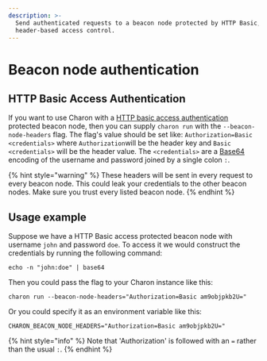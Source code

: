 ```yaml
---
description: >-
  Send authenticated requests to a beacon node protected by HTTP Basic, or
  header-based access control.
---
```


# Beacon node authentication

## HTTP Basic Access Authentication

If you want to use Charon with a [HTTP basic access authentication](https://en.wikipedia.org/wiki/Basic_access_authentication) protected beacon node, then you can supply `charon run` with the `--beacon-node-headers` flag. The flag's value should be set like: `Authorization=Basic <credentials>` where `Authorization`will be the header key and `Basic <credentials>` will be the header value. The `<credentials>` are a [Base64](https://en.wikipedia.org/wiki/Base64) encoding of the username and password joined by a single colon `:`.

{% hint style="warning" %}
These headers will be sent in every request to every beacon node. This could leak your credentials to the other beacon nodes. Make sure you trust every listed beacon node.
{% endhint %}

## Usage example

Suppose we have a HTTP Basic access protected beacon node with username `john` and password `doe`. To access it we would construct the credentials by running the following command:

```
echo -n "john:doe" | base64
```

Then you could pass the flag to your Charon instance like this:

```
charon run --beacon-node-headers="Authorization=Basic am9objpkb2U="
```

Or you could specify it as an environment variable like this:

```
CHARON_BEACON_NODE_HEADERS="Authorization=Basic am9objpkb2U="
```

{% hint style="info" %}
Note that 'Authorization' is followed with an `=` rather than the usual `:`.
{% endhint %}
